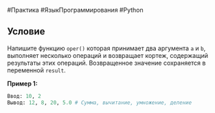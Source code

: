 #Практика #ЯзыкПрограммирования #Python 
## Условие

Напишите функцию `oper()` которая принимает два аргумента `a` и `b`, выполняет несколько операций и возвращает кортеж, содержащий результаты этих операций. Возвращенное значение сохраняется в переменной `result`. 

**Пример 1:**

```python
Ввод: 10, 2
Вывод: 12, 8, 20, 5.0 # Сумма, вычитание, умножение, деление
```